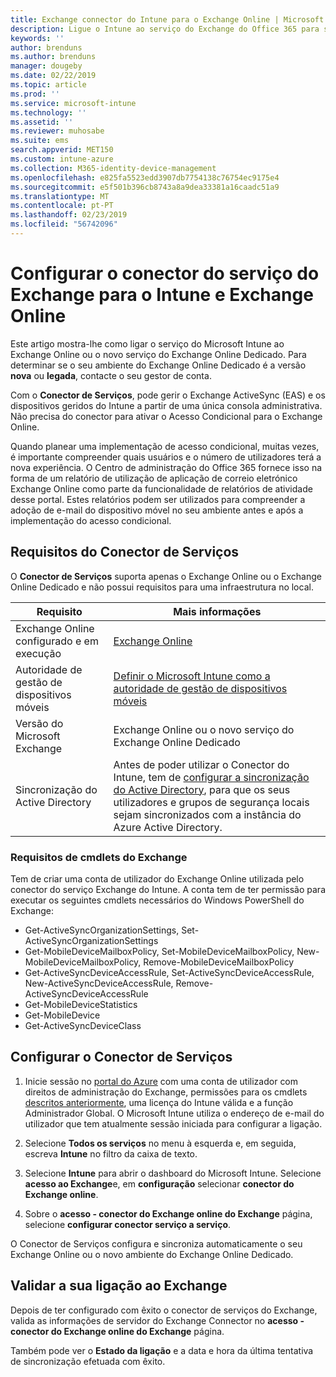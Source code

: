 ```yaml
---
title: Exchange connector do Intune para o Exchange Online | Microsoft Intune
description: Ligue o Intune ao serviço do Exchange do Office 365 para suportar a gestão de dispositivos móveis (MDM) do Exchange Active Sync.
keywords: ''
author: brenduns
ms.author: brenduns
manager: dougeby
ms.date: 02/22/2019
ms.topic: article
ms.prod: ''
ms.service: microsoft-intune
ms.technology: ''
ms.assetid: ''
ms.reviewer: muhosabe
ms.suite: ems
search.appverid: MET150
ms.custom: intune-azure
ms.collection: M365-identity-device-management
ms.openlocfilehash: e825fa5523edd3907db7754138c76754ec9175e4
ms.sourcegitcommit: e5f501b396cb8743a8a9dea33381a16caadc51a9
ms.translationtype: MT
ms.contentlocale: pt-PT
ms.lasthandoff: 02/23/2019
ms.locfileid: "56742096"
---
```

# <a name="configure-the-exchange-service-connector-for-intune-and-exchange-online"></a>Configurar o conector do serviço do Exchange para o Intune e Exchange Online
Este artigo mostra-lhe como ligar o serviço do Microsoft Intune ao Exchange Online ou o novo serviço do Exchange Online Dedicado. Para determinar se o seu ambiente do Exchange Online Dedicado é a versão **nova** ou **legada**, contacte o seu gestor de conta.

Com o **Conector de Serviços**, pode gerir o Exchange ActiveSync (EAS) e os dispositivos geridos do Intune a partir de uma única consola administrativa.  Não precisa do conector para ativar o Acesso Condicional para o Exchange Online.

Quando planear uma implementação de acesso condicional, muitas vezes, é importante compreender quais usuários e o número de utilizadores terá a nova experiência. O Centro de administração do Office 365 fornece isso na forma de um relatório de utilização de aplicação de correio eletrónico Exchange Online como parte da funcionalidade de relatórios de atividade desse portal. Estes relatórios podem ser utilizados para compreender a adoção de e-mail do dispositivo móvel no seu ambiente antes e após a implementação do acesso condicional.

## <a name="service-to-service-connector-requirements"></a>Requisitos do Conector de Serviços
O **Conector de Serviços** suporta apenas o Exchange Online ou o Exchange Online Dedicado e não possui requisitos para uma infraestrutura no local. 


|              Requisito               |                                                                                                            Mais informações                                                                                                            |
|----------------------------------------|----------------------------------------------------------------------------------------------------------------------------------------------------------------------------------------------------------------------------------------|
| Exchange Online configurado e em execução |                                                                                 [Exchange Online](https://technet.microsoft.com/library/jj200580.aspx)                                                                                 |
|   Autoridade de gestão de dispositivos móveis   |                                                       [Definir o Microsoft Intune como a autoridade de gestão de dispositivos móveis](mdm-authority-set.md)                                                       |
|       Versão do Microsoft Exchange       |                                                                                      Exchange Online ou o novo serviço do Exchange Online Dedicado                                                                                      |
|    Sincronização do Active Directory    | Antes de poder utilizar o Conector do Intune, tem de [configurar a sincronização do Active Directory](/intune/users-add), para que os seus utilizadores e grupos de segurança locais sejam sincronizados com a instância do Azure Active Directory. |

### <a name="exchange-cmdlet-requirements"></a>Requisitos de cmdlets do Exchange

Tem de criar uma conta de utilizador do Exchange Online utilizada pelo conector do serviço Exchange do Intune. A conta tem de ter permissão para executar os seguintes cmdlets necessários do Windows PowerShell do Exchange:

 - Get-ActiveSyncOrganizationSettings, Set-ActiveSyncOrganizationSettings
 - Get-MobileDeviceMailboxPolicy, Set-MobileDeviceMailboxPolicy, New-MobileDeviceMailboxPolicy, Remove-MobileDeviceMailboxPolicy
 - Get-ActiveSyncDeviceAccessRule, Set-ActiveSyncDeviceAccessRule, New-ActiveSyncDeviceAccessRule, Remove-ActiveSyncDeviceAccessRule
 - Get-MobileDeviceStatistics
 - Get-MobileDevice
 - Get-ActiveSyncDeviceClass

## <a name="set-up-the-service-to-service-connector"></a>Configurar o Conector de Serviços

1. Inicie sessão no [portal do Azure](https://portal.azure.com) com uma conta de utilizador com direitos de administração do Exchange, permissões para os cmdlets [descritos anteriormente](#exchange-cmdlet-requirements), uma licença do Intune válida e a função Administrador Global. O Microsoft Intune utiliza o endereço de e-mail do utilizador que tem atualmente sessão iniciada para configurar a ligação.

2. Selecione **Todos os serviços** no menu à esquerda e, em seguida, escreva **Intune** no filtro da caixa de texto.

3. Selecione **Intune** para abrir o dashboard do Microsoft Intune. Selecione **acesso ao Exchange**e, em **configuração** selecionar **conector do Exchange online**.

4.  Sobre o **acesso - conector do Exchange online do Exchange** página, selecione **configurar conector serviço a serviço**. 

O Conector de Serviços configura e sincroniza automaticamente o seu Exchange Online ou o novo ambiente do Exchange Online Dedicado.

## <a name="validate-your-exchange-connection"></a>Validar a sua ligação ao Exchange

Depois de ter configurado com êxito o conector de serviços do Exchange, valida as informações de servidor do Exchange Connector no **acesso - conector do Exchange online do Exchange** página.

Também pode ver o **Estado da ligação** e a data e hora da última tentativa de sincronização efetuada com êxito.

 
